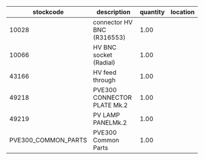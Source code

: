 |stockcode|description|quantity|location|
|---------|-----------|--------|--------|
|10028|connector HV BNC (R316553)|1.00||
|10066|HV BNC socket (Radial)|1.00||
|43166|HV feed through|1.00||
|49218|PVE300 CONNECTOR PLATE Mk.2|1.00||
|49219|PV LAMP PANELMk.2|1.00||
|PVE300_COMMON_PARTS|PVE300 Common Parts|1.00||
